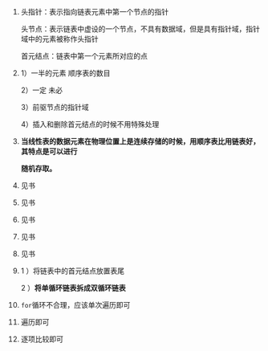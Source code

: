 1. 头指针：表示指向链表元素中第一个节点的指针

   头节点：表示链表中虚设的一个节点，不具有数据域，但是具有指针域，指针域中的元素被称作头指针

   首元结点：链表中第一个元素所对应的点

2. 1）一半的元素 顺序表的数目

   2）一定 未必

   3）前驱节点的指针域

   4）插入和删除首元结点的时候不用特殊处理

3. **当线性表的数据元素在物理位置上是连续存储的时候，用顺序表比用链表好，其特点是可以进行** 

   **随机存取。**

4. 见书

5. 见书

6. 见书

7. 见书

8. 见书

9. 1 ）将链表中的首元结点放置表尾

   2 ）**将单循环链表拆成双循环链表** 

10. `for`循环不合理，应该单次遍历即可

11. 遍历即可

12. 逐项比较即可